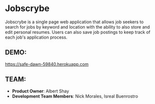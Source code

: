# Jobscrybe

Jobscrybe is a single page web application that allows job seekers to search for jobs by keyword and location with the ability to also store and edit personal resumes. Users can also save job postings to keep track of each job's application process. 

## DEMO:
https://safe-dawn-59840.herokuapp.com

## TEAM:
  - __Product Owner__:  Albert Shay
  - __Development Team Members__:  Nick Morales, Isreal Buenrostro


